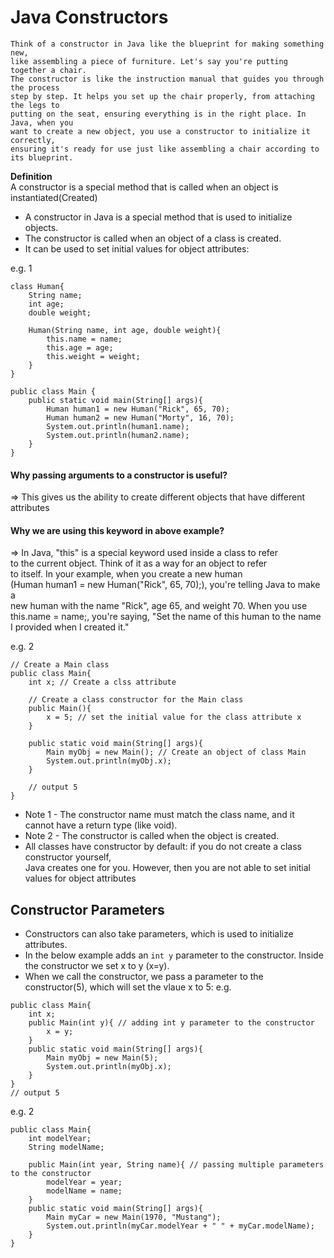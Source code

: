 # Java Constructors
```
Think of a constructor in Java like the blueprint for making something new, 
like assembling a piece of furniture. Let's say you're putting together a chair. 
The constructor is like the instruction manual that guides you through the process 
step by step. It helps you set up the chair properly, from attaching the legs to 
putting on the seat, ensuring everything is in the right place. In Java, when you 
want to create a new object, you use a constructor to initialize it correctly, 
ensuring it's ready for use just like assembling a chair according to its blueprint.
```
**Definition**  
A constructor is a special method that is called when an object is instantiated(Created)

* A constructor in Java is a special method that is used to initialize objects.
* The constructor is called when an object of a class is created.
* It can be used to set initial values for object attributes:  

e.g. 1
```
class Human{
    String name;
    int age;
    double weight;

    Human(String name, int age, double weight){
        this.name = name;
        this.age = age;
        this.weight = weight;
    }
}

public class Main {
    public static void main(String[] args){
        Human human1 = new Human("Rick", 65, 70);
        Human human2 = new Human("Morty", 16, 70);
        System.out.println(human1.name);
        System.out.println(human2.name);
    }
}
```

#### Why passing arguments to a constructor is useful?
=> This gives us the ability to create different objects that have different attributes
#### Why we are using this keyword in above example?
=> In Java, "this" is a special keyword used inside a class to refer   
to the current object. Think of it as a way for an object to refer   
to itself. In your example, when you create a new human   
(Human human1 = new Human("Rick", 65, 70);), you're telling Java to make a   
new human with the name "Rick", age 65, and weight 70. When you use   
this.name = name;, you're saying, "Set the name of this human to the name   
I provided when I created it."




e.g. 2
```
// Create a Main class
public class Main{
    int x; // Create a clss attribute
    
    // Create a class constructor for the Main class
    public Main(){
        x = 5; // set the initial value for the class attribute x
    }

    public static void main(String[] args){
        Main myObj = new Main(); // Create an object of class Main
        System.out.println(myObj.x);
    }

    // output 5
}
```
* Note 1 - The constructor name must match the class name, and it cannot have a return type (like void).
* Note 2 - The constructor is called when the object is created.
* All classes have constructor by default: if you do not create a class constructor yourself,  
 Java creates one for you. However, then you are not able to set initial values for object attributes

## Constructor Parameters
* Constructors can also take parameters, which is used to initialize attributes.
* In the below example adds an `int y` parameter to the constructor. Inside the constructor we set x to y (x=y).
* When we call the constructor, we pass a parameter to the constructor(5), which will set the vlaue x to 5:
e.g.
```
public class Main{
    int x;
    public Main(int y){ // adding int y parameter to the constructor
        x = y;
    }
    public static void main(String[] args){
        Main myObj = new Main(5);
        System.out.println(myObj.x);
    }
}
// output 5
```

e.g. 2
```
public class Main{
    int modelYear;
    String modelName;

    public Main(int year, String name){ // passing multiple parameters to the constructor
        modelYear = year;
        modelName = name;
    }
    public static void main(String[] args){
        Main myCar = new Main(1970, "Mustang");
        System.out.println(myCar.modelYear + " " + myCar.modelName);
    }
}
```